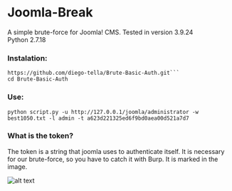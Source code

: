 # Joomla-Break
A simple brute-force for Joomla! CMS.
Tested in version 3.9.24<br>
Python 2.7.18

<h3><b>Instalation:</b></h3>

```
https://github.com/diego-tella/Brute-Basic-Auth.git```
cd Brute-Basic-Auth
```

<h3><b>Use:</b></h3>

```python script.py -u http://127.0.0.1/joomla/administrator -w best1050.txt -l admin -t a623d221325ed6f9bd0aea00d521a7d7 ```

<h3><b>What is the token?</b></h3>
The token is a string that joomla uses to authenticate itself. It is necessary for our brute-force, so you have to catch it with Burp. It is marked in the image.<br>

![alt text](http://keklulz.ueuo.com/uploads/token.png)
